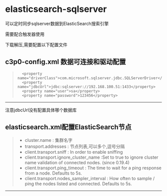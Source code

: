 # elasticsearch-sqlserver
可以定时同步sqlserver数据到ElasticSearch搜索引擎

需要配合触发器使用

下载解压,需要配置以下配置文件
## c3p0-config.xml 数据可连接和驱动配置

>		<property name="driverClass">com.microsoft.sqlserver.jdbc.SQLServerDriver</property>
>		<property name="jdbcUrl">jdbc:sqlserver://192.168.100.51:1433</property>
>		<property name="user">sa</property>
>		<property name="password">123456</property>
>
------
注意jdbcUrl没有配置具体哪个数据库

## elasticsearch.xml配置ElasticSearch节点

> * cluster.name : 集群名字
> * transport.addresses : 节点列表,可以多个,逗号分隔
> * client.transport.sniff : In order to enable sniffing
> * client.transport.ignore_cluster_name :Set to true to ignore cluster name validation of connected nodes. (since 0.19.4)
> * client.transport.ping_timeout : The time to wait for a ping response from a node. Defaults to 5s.
> * client.transport.nodes_sampler_interval : How often to sample / ping the nodes listed and connected. Defaults to 5s.
   

------


